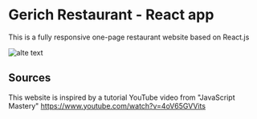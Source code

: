# Gerich Restaurant - React app
This is a fully responsive one-page restaurant website based on React.js


![alte text](https://github.com/Thanasis-Traitsis/React-Restaurant/blob/0c85a35c930afba4de119626c3a930b0fdf74dac/gericht%20restaurant.png)

## Sources
This website is inspired by a tutorial YouTube video from "JavaScript Mastery"
https://www.youtube.com/watch?v=4oV65GVVits
